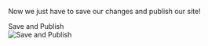 Now we just have to save our changes and publish our site!

<div class="screenshot white-bg">
    <div class="title">Save and Publish</div>
    <img class="screenshot-image" src="/images/installation-guides/weebly-step-3-save-and-publish.png" alt="Save and Publish" />
</div>
